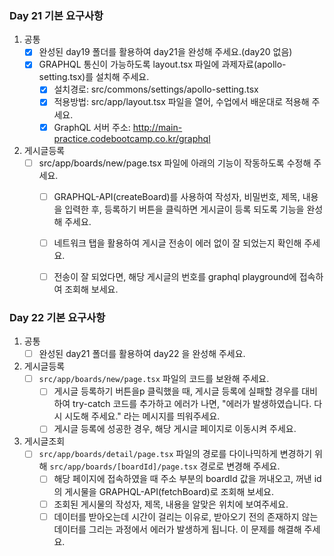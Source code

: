 ### Day 21 기본 요구사항

1. 공통
    - [x]  완성된 day19 폴더를 활용하여 day21을 완성해 주세요.(day20 없음)
    - [x]  GRAPHQL 통신이 가능하도록 layout.tsx 파일에 과제자료(apollo-setting.tsx)를 설치해 주세요.
        - [x]  설치경로: src/commons/settings/apollo-setting.tsx
        - [x]  적용방법: src/app/layout.tsx 파일을 열어, 수업에서 배운대로 적용해 주세요.
        - [x]  GraphQL 서버 주소: http://main-practice.codebootcamp.co.kr/graphql
2. 게시글등록
    - [ ]  src/app/boards/new/page.tsx 파일에 아래의 기능이 작동하도록 수정해 주세요.
        - [ ]  GRAPHQL-API(createBoard)를 사용하여 작성자, 비밀번호, 제목, 내용을 입력한 후, 등록하기 버튼을 클릭하면 게시글이 등록 되도록 기능을 완성해 주세요.
        - [ ]  네트워크 탭을 활용하여 게시글 전송이 에러 없이 잘 되었는지 확인해 주세요.
        - [ ]  전송이 잘 되었다면, 해당 게시글의 번호를 graphql playground에 접속하여 조회해 보세요.


### Day 22 기본 요구사항

1. 공통
    - [ ]  완성된 day21 폴더를 활용하여 day22 을 완성해 주세요.
2. 게시글등록
    - [ ]  `src/app/boards/new/page.tsx` 파일의 코드를 보완해 주세요.
        - [ ]  게시글 등록하기 버튼을p 클릭했을 때, 게시글 등록에 실패할 경우를 대비하여 try-catch 코드를 추가하고 에러가 나면, "에러가 발생하였습니다. 다시 시도해 주세요." 라는 메시지를 띄워주세요.
        - [ ]  게시글 등록에 성공한 경우, 해당 게시글 페이지로 이동시켜 주세요.
3. 게시글조회
    - [ ]  `src/app/boards/detail/page.tsx` 파일의 경로를 다이나믹하게 변경하기 위해 `src/app/boards/[boardId]/page.tsx` 경로로 변경해 주세요.
        - [ ]  해당 페이지에 접속하였을 때 주소 부분의 boardId 값을 꺼내오고, 꺼낸 id의 게시물을 GRAPHQL-API(fetchBoard)로 조회해 보세요.
        - [ ]  조회된 게시물의 작성자, 제목, 내용을 알맞은 위치에 보여주세요.
        - [ ]  데이터를 받아오는데 시간이 걸리는 이유로, 받아오기 전의 존재하지 않는 데이터를 그리는 과정에서 에러가 발생하게 됩니다. 이 문제를 해결해 주세요.